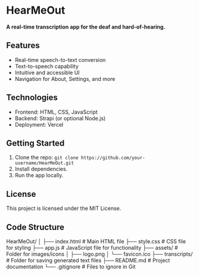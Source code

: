 # HearMeOut
**A real-time transcription app for the deaf and hard-of-hearing.**

## Features
- Real-time speech-to-text conversion
- Text-to-speech capability
- Intuitive and accessible UI
- Navigation for About, Settings, and more

## Technologies
- Frontend: HTML, CSS, JavaScript
- Backend: Strapi (or optional Node.js)
- Deployment: Vercel

## Getting Started
1. Clone the repo: `git clone https://github.com/your-username/HearMeOut.git`
2. Install dependencies.
3. Run the app locally.

## License
This project is licensed under the MIT License.

## Code Structure
HearMeOut/
│
├── index.html            # Main HTML file
├── style.css             # CSS file for styling
├── app.js                # JavaScript file for functionality
├── assets/               # Folder for images/icons
│   ├── logo.png
│   └── favicon.ico
├── transcripts/          # Folder for saving generated text files
├── README.md             # Project documentation
└── .gitignore            # Files to ignore in Git

